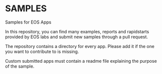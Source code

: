 # SAMPLES
Samples for EOS Apps

In this repository, you can find many examples, reports and rapidstarts provided by EOS labs and submit new samples through a pull request.

The repository contains a directory for every app. Please add it if the one you want to contribute to is missing.

Custom submitted apps must contain a readme file explaining the purpose of the sample.
